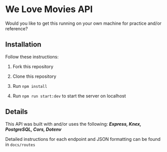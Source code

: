 # We Love Movies API

Would you like to get this running on your own machine for practice and/or reference?

## Installation

Follow these instructions:

1. Fork this repository

2. Clone this repository
 
3. Run `npm install`

4. Run `npm run start:dev` to start the server on localhost

## Details

This API was built with and/or uses the following: ***Express, Knex, PostgreSQL, Cors, Dotenv***

Detailed instructions for each endpoint and JSON formatting can be found in `docs/routes`

